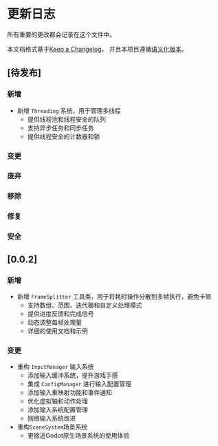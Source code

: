 # 更新日志

所有重要的更改都会记录在这个文件中。

本文档格式基于[Keep a Changelog](https://keepachangelog.com/zh-CN/1.0.0/)，
并且本项目遵循[语义化版本](https://semver.org/lang/zh-CN/)。

## [待发布]

### 新增

- 新增 `Threading` 系统，用于管理多线程
  - 提供线程池和线程安全的队列
  - 支持异步任务和同步任务
  - 提供线程安全的计数器和锁

### 变更

### 废弃

### 移除

### 修复

### 安全

## [0.0.2]

### 新增

- 新增 `FrameSplitter` 工具类，用于将耗时操作分散到多帧执行，避免卡顿
  - 支持数组、范围、迭代器和自定义处理模式
  - 提供进度反馈和完成信号
  - 动态调整每帧处理量
  - 详细的使用文档和示例

### 变更

- 重构 `InputManager` 输入系统
  - 添加输入缓冲系统，提升游戏手感
  - 集成 `ConfigManager` 进行输入配置管理
  - 添加输入重映射功能和事件通知
  - 优化虚拟轴和动作处理
  - 添加输入系统配置管理
  - 网络输入系统改进
- 重构`SceneSystem`场景系统
  - 更接近Godot原生场景系统的使用体验
